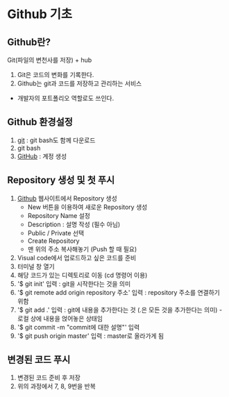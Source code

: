 # Github 기초

## Github란?
Git(파일의 변천사를 저장) + hub

1. Git은 코드의 변화를 기록한다.
2. Github는 git과 코드를 저장하고 관리하는 서비스

- 개발자의 포트폴리오 역할로도 쓰인다.


## Github 환경설정
1. [git](https://git-scm.com/downloads) : git bash도 함께 다운로드
2. git bash
3. [GitHub](https://github.com/) : 계정 생성

## Repository 생성 및 첫 푸시
1. [Github](https://github.com/) 웹사이트에서 Repository 생성
    - New 버튼을 이용하여 새로운 Repository 생성
    - Repository Name 설정
    - Description : 설명 작성 (필수 아님)
    - Public / Private 선택
    - Create Repository
    - 맨 위의 주소 복사해놓기 (Push 할 때 필요)
2. Visual code에서 업로드하고 싶은 코드를 준비
3. 터미널 창 열기
4. 해당 코드가 있는 디렉토리로 이동 (cd 명령어 이용)
5. '$ git init' 입력 : git을 시작한다는 것을 의미
6. '$ git remote add origin repository 주소' 입력 : repository 주소를 연결하기 위함
7. '$ git add .' 입력 : git에 내용을 추가한다는 것 (.은 모든 것을 추가한다는 의미) - 로컬 상에 내용을 얹어놓은 상태임
8. '$ git commit -m "commit에 대한 설명"' 입력
9. '$ git push origin master' 입력 : master로 올라가게 됨

## 변경된 코드 푸시
1. 변경된 코드 준비 후 저장
2. 위의 과정에서 7, 8, 9번을 반복
